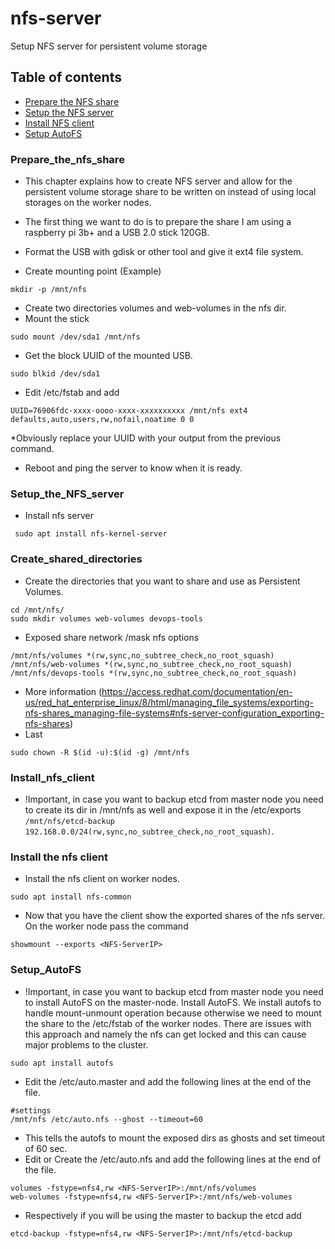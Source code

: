 # nfs-server

Setup NFS server for persistent volume storage

## Table of contents

* [Prepare the NFS share](#prepare_the_nfs_share)
* [Setup the NFS server](#setup_the_nfs_server)
* [Install NFS client](#install_nfs_client)
* [Setup AutoFS](#setup_autofs)

### Prepare_the_nfs_share

* This chapter explains how to create NFS server and allow for the persistent volume storage share to be written on instead of using local storages on the worker nodes.
* The first thing we want to do is to prepare the share I am using a raspberry pi 3b+ and a USB 2.0 stick 120GB.

* Format the USB with gdisk or other tool and give it ext4 file system.

* Create mounting point (Example)

```
mkdir -p /mnt/nfs

```

* Create two directories volumes and web-volumes in the nfs dir.
* Mount the stick

```
sudo mount /dev/sda1 /mnt/nfs
```

* Get the block UUID of the mounted USB.

```
sudo blkid /dev/sda1
```

* Edit /etc/fstab and add

```
UUID=76906fdc-xxxx-oooo-xxxx-xxxxxxxxxx /mnt/nfs ext4 defaults,auto,users,rw,nofail,noatime 0 0 
```

*Obviously replace your UUID with your output from the previous command.

* Reboot and ping the server to know when it is ready.

### Setup_the_NFS_server

* Install nfs server

```
 sudo apt install nfs-kernel-server
```

### Create_shared_directories

* Create the directories that you want to share and use as Persistent Volumes.

```
cd /mnt/nfs/ 
sudo mkdir volumes web-volumes devops-tools
```

* Exposed share  network  /mask nfs options

```
/mnt/nfs/volumes *(rw,sync,no_subtree_check,no_root_squash)
/mnt/nfs/web-volumes *(rw,sync,no_subtree_check,no_root_squash)
/mnt/nfs/devops-tools *(rw,sync,no_subtree_check,no_root_squash)
```

* More information (<https://access.redhat.com/documentation/en-us/red_hat_enterprise_linux/8/html/managing_file_systems/exporting-nfs-shares_managing-file-systems#nfs-server-configuration_exporting-nfs-shares>)
* Last

```
sudo chown -R $(id -u):$(id -g) /mnt/nfs 
```

### Install_nfs_client

* !Important, in case you want to backup etcd from master node you need to create its dir in /mnt/nfs as well and expose it in the /etc/exports ``` /mnt/nfs/etcd-backup 192.168.0.0/24(rw,sync,no_subtree_check,no_root_squash) ```.

### Install the nfs client

* Install the nfs client on worker nodes.

```
sudo apt install nfs-common
```

* Now that you have the client show the exported shares of the nfs server. On the worker node pass the command

```
showmount --exports <NFS-ServerIP>
```

### Setup_AutoFS

* !Important, in case you want to backup etcd from master node you need to install AutoFS on the master-node.
Install AutoFS. We install autofs to handle mount-unmount operation because otherwise we need to mount the share to the /etc/fstab of the worker nodes. There are issues with this approach and namely the nfs can get locked and this can cause major problems to the cluster.

```
sudo apt install autofs
```

* Edit the /etc/auto.master and add the following lines at the end of the file.

```
#settings
/mnt/nfs /etc/auto.nfs --ghost --timeout=60
```

* This tells the autofs to mount the exposed dirs as ghosts and set timeout of 60 sec.
* Edit or Create the /etc/auto.nfs and add the following lines at the end of the file.

```
volumes -fstype=nfs4,rw <NFS-ServerIP>:/mnt/nfs/volumes
web-volumes -fstype=nfs4,rw <NFS-ServerIP>:/mnt/nfs/web-volumes
```

* Respectively if you will be using the master to backup the etcd add

```
etcd-backup -fstype=nfs4,rw <NFS-ServerIP>:/mnt/nfs/etcd-backup
```
